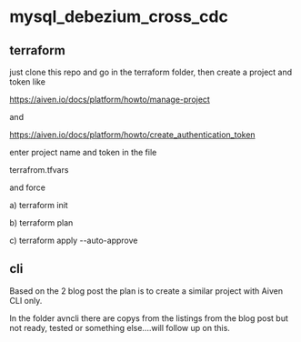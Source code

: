 # mysql_debezium_cross_cdc

## terraform

just clone this repo and go in the terraform folder, then
create a project and token like

https://aiven.io/docs/platform/howto/manage-project

and

https://aiven.io/docs/platform/howto/create_authentication_token

enter project name and token in the file

terrafrom.tfvars

and force

a)
terraform init

b)
terraform plan

c)
terraform apply --auto-approve

## cli

Based on the 2 blog post the plan is to create a similar project
with Aiven CLI only.

In the folder avncli there are copys from the listings from the blog
post but not ready, tested or something else....will follow up on this.